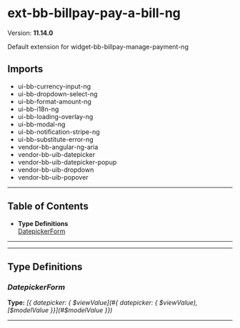 # ext-bb-billpay-pay-a-bill-ng


Version: **11.14.0**

Default extension for widget-bb-billpay-manage-payment-ng

## Imports

* ui-bb-currency-input-ng
* ui-bb-dropdown-select-ng
* ui-bb-format-amount-ng
* ui-bb-i18n-ng
* ui-bb-loading-overlay-ng
* ui-bb-modal-ng
* ui-bb-notification-stripe-ng
* ui-bb-substitute-error-ng
* vendor-bb-angular-ng-aria
* vendor-bb-uib-datepicker
* vendor-bb-uib-datepicker-popup
* vendor-bb-uib-dropdown
* vendor-bb-uib-popover

---

## Table of Contents
- **Type Definitions**<br/>    <a href="#DatepickerForm">DatepickerForm</a><br/>

---

---

## Type Definitions


### <a name="DatepickerForm"></a>*DatepickerForm*


**Type:** *[{ datepicker: { $viewValue](#{ datepicker: { $viewValue), [$modelValue }}](#$modelValue }})*


---
